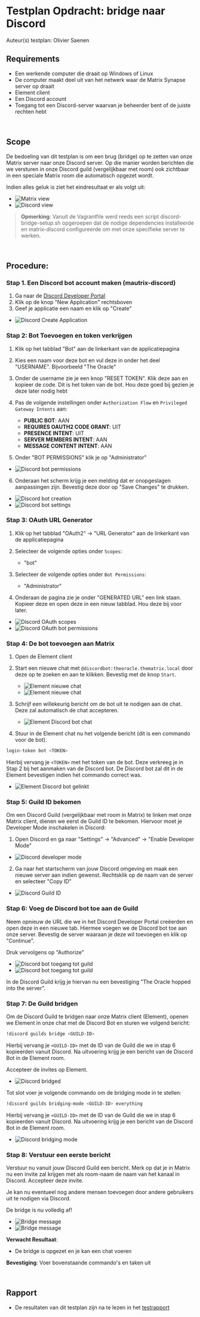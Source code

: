 # Testplan Opdracht: bridge naar Discord

Auteur(s) testplan: Olivier Saenen
&nbsp;

## Requirements

- Een werkende computer die draait op Windows of Linux
- De computer maakt deel uit van het netwerk waar de Matrix Synapse server op draait
- Element client
- Een Discord account
- Toegang tot een Discord-server waarvan je beheerder bent of de juiste rechten hebt

&nbsp;

## Scope

De bedoeling van dit testplan is om een brug (bridge) op te zetten van onze Matrix server naar onze Discord server. Op die manier worden berichten die we versturen in onze Discord guild (vergelijkbaar met room) ook zichtbaar in een speciale Matrix room die automatisch opgezet wordt.

Indien alles geluk is ziet het eindresultaat er als volgt uit:

- ![Matrix view](/opdracht%20Matrix.org/imgs/bericht-discord.png)
- ![Discord view](/opdracht%20Matrix.org/imgs/bericht-element.png)

> **Opmerking**: Vanuit de Vagrantfile werd reeds een script discord-bridge-setup.sh opgeroepen dat de nodige dependencies installeerde en matrix-discord configureerde om met onze specifieke server te werken.

&nbsp;

## Procedure:

### Stap 1. Een Discord bot account maken (mautrix-discord)

1. Ga naar de [Discord Developer Portal](https://discord.com/developers/applications)
2. Klik op de knop "New Application" rechtsboven
3. Geef je applicatie een naam en klik op "Create"

- ![Discord Create Application](/opdracht%20Matrix.org/imgs/discord-portal-create-app.png)

### Stap 2: Bot Toevoegen en token verkrijgen

1. Klik op het tabblad "Bot" aan de linkerkant van de applicatiepagina
2. Kies een naam voor deze bot en vul deze in onder het deel "USERNAME". Bijvoorbeeld "The Oracle"
3. Onder de username zie je een knop "RESET TOKEN". Klik deze aan en kopieer de code. Dit is het token van de bot. Hou deze goed bij gezien je deze later nodig hebt
4. Pas de volgende instellingen onder `Authorization Flow` en `Privileged Gateway Intents` aan:

   - **PUBLIC BOT**: AAN
   - **REQUIRES OAUTH2 CODE GRANT**: UIT
   - **PRESENCE INTENT**: UIT
   - **SERVER MEMBERS INTENT**: AAN
   - **MESSAGE CONTENT INTENT**: AAN

5. Onder "BOT PERMISSIONS" klik je op "Administrator"

- ![Discord bot permissions](/opdracht%20Matrix.org/imgs/discord-bot-permissions.png)

6. Onderaan het scherm krijg je een melding dat er onopgeslagen aanpassingen zijn. Bevestig deze door op "Save Changes" te drukken.

- ![Discord bot creation](/opdracht%20Matrix.org/imgs/discord-create-bot.png)
- ![Discord bot settings](/opdracht%20Matrix.org/imgs/discord-bot-settings.png)

### Stap 3: OAuth URL Generator

1. Klik op het tabblad "OAuth2" -> "URL Generator" aan de linkerkant van de applicatiepagina
2. Selecteer de volgende opties onder `Scopes`:

   - "bot"

3. Selecteer de volgende opties onder `Bot Permissions`:

   - "Administrator"

4. Onderaan de pagina zie je onder "GENERATED URL" een link staan. Kopieer deze en open deze in een nieuw tabblad. Hou deze bij voor later.

- ![Discord OAuth scopes](/opdracht%20Matrix.org/imgs/discord-bot-scopes.png)
- ![Discord OAuth bot permissions](/opdracht%20Matrix.org/imgs/discord-bot-permissions-url.png)

### Stap 4: De bot toevoegen aan Matrix

1. Open de Element client
2. Start een nieuwe chat met `@discordbot:theoracle.thematrix.local` door deze op te zoeken en aan te klikken. Bevestig met de knop `Start`.

   - ![Element nieuwe chat](/opdracht%20Matrix.org/imgs/discord-bot-element-nieuwe-chat.png)
   - ![Element nieuwe chat](/opdracht%20Matrix.org/imgs/discord-bot-element-nieuwe-chat-2.png)

3. Schrijf een willekeurig bericht om de bot uit te nodigen aan de chat. Deze zal automatisch de chat accepteren.

   - ![Element Discord bot chat](/opdracht%20Matrix.org/imgs/discord-bot-chat.png)

4. Stuur in de Element chat nu het volgende bericht (dit is een commando voor de bot).

```bash
login-token bot <TOKEN>
```

Hierbij vervang je `<TOKEN>` met het token van de bot. Deze verkreeg je in Stap 2 bij het aanmaken van de Discord bot. De Discord bot zal dit in de Element bevestigen indien het commando correct was.

- ![Element Discord bot gelinkt](/opdracht%20Matrix.org/imgs/discord-bot-added-element.png)

### Stap 5: Guild ID bekomen

Om een Discord Guild (vergelijkbaar met room in Matrix) te linken met onze Matrix client, dienen we eerst de Guild ID te bekomen. Hiervoor moet je Developer Mode inschakelen in Discord:

1. Open Discord en ga naar "Settings" -> "Advanced" -> "Enable Developer Mode"

- ![Discord developer mode](/opdracht%20Matrix.org/imgs/discord-developer-mode.png)

2. Ga naar het startscherm van jouw Discord omgeving en maak een nieuwe server aan indien gewenst. Rechtsklik op de naam van de server en selecteer "Copy ID"

- ![Discord Guild ID](/opdracht%20Matrix.org/imgs/discord-guild-id.png)

### Stap 6: Voeg de Discord bot toe aan de Guild

Neem opnieuw de URL die we in het Discord Developer Portal creëerden en open deze in een nieuwe tab. Hiermee voegen we de Discord bot toe aan onze server. Bevestig de server waaraan je deze wil toevoegen en klik op "Continue".

Druk vervolgens op "Authorize"

- ![Discord bot toegang tot guild](/opdracht%20Matrix.org/imgs/discord-bot-access-server.png)
- ![Discord bot toegang tot guild](/opdracht%20Matrix.org/imgs/discord-bot-access-server-2.png)

In de Discord Guild krijg je hiervan nu een bevestiging "The Oracle hopped into the server".

### Stap 7: De Guild bridgen

Om de Discord Guild te bridgen naar onze Matrix client (Element), openen we Element in onze chat met de Discord Bot en sturen we volgend bericht:

```bash
!discord guilds bridge <GUILD-ID>
```

Hierbij vervang je `<GUILD-ID>` met de ID van de Guild die we in stap 6 kopieerden vanuit Discord. Na uitvoering krijg je een bericht van de Discord Bot in de Element room.

Accepteer de invites op Element.

- ![Discord bridged](/opdracht%20Matrix.org/imgs/discord-bridged.png)

Tot slot voer je volgende commando om de bridging mode in te stellen:

```bash
!discord guilds bridging-mode <GUILD-ID> everything
```

Hierbij vervang je `<GUILD-ID>` met de ID van de Guild die we in stap 6 kopieerden vanuit Discord. Na uitvoering krijg je een bericht van de Discord Bot in de Element room.

- ![Discord bridging mode](/opdracht%20Matrix.org/imgs/discord-bot-bridging-mode.png)

### Stap 8: Verstuur een eerste bericht

Verstuur nu vanuit jouw Discord Guild een bericht. Merk op dat je in Matrix nu een invite zal krijgen met als room-naam de naam van het kanaal in Discord. Accepteer deze invite.

Je kan nu eventueel nog andere mensen toevoegen door andere gebruikers uit te nodigen via Discord.

De bridge is nu volledig af!

- ![Bridge message](/opdracht%20Matrix.org/imgs/bericht-discord.png)
- ![Bridge message](/opdracht%20Matrix.org/imgs/bericht-element.png)

**Verwacht Resultaat**:

- De bridge is opgezet en je kan een chat voeren

**Bevestiging**: Voer bovenstaande commando's en taken uit

&nbsp;

## Rapport

- De resultaten van dit testplan zijn na te lezen in het [testrapport](testrapport-bridge.md)
